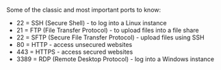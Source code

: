 Some of the classic and most important ports to know:

- 22 = SSH (Secure Shell) - to log into a Linux instance
- 21 = FTP (File Transfer Protocol) - to upload files into a file share
- 22 = SFTP (Secure File Transfer Protocol) - upload files using SSH
- 80 = HTTP - access unsecured websites
- 443 = HTTPS - access secured websites
- 3389 = RDP (Remote Desktop Protocol) - log into a Windows instance